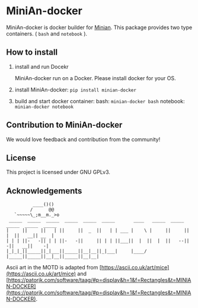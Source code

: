 # MiniAn-docker

MiniAn-docker is docker builder for [Minian](https://github.com/DeniseCaiLab/minian). This package provides two type containers. ( `bash` and `notebook` ).

## How to install

1. install and run Docekr

    MiniAn-docker run on a Docker. Please install docker for your OS.

2. install MiniAn-docker: `pip install minian-docker`
3. build and start docker container:
    bash: `minian-docker bash`
    notebook: `minian-docker notebook`

## Contribution to MiniAn-docker

We would love feedback and contribution from the community!

## License

This project is licensed under GNU GPLv3.

## Acknowledgements

```
          ____()()
         /      @@
   `~~~~~\_;m__m._>o
 _____  _____  _____  _____  _____  _____       ____   _____  _____  _____  _____  _____
|     ||     ||   | ||     ||  _  ||   | | ___ |    \ |     ||     ||  |  ||   __|| __  |
| | | ||-   -|| | | ||-   -||     || | | ||___||  |  ||  |  ||   --||    -||   __||    -|
|_|_|_||_____||_|___||_____||__|__||_|___|     |____/ |_____||_____||__|__||_____||__|__|
```

Ascii art in the MOTD is adapted from [https://ascii.co.uk/art/mice](https://ascii.co.uk/art/mice) and [https://patorjk.com/software/taag/#p=display&h=1&f=Rectangles&t=MINIAN-DOCKER](https://patorjk.com/software/taag/#p=display&h=1&f=Rectangles&t=MINIAN-DOCKER).
